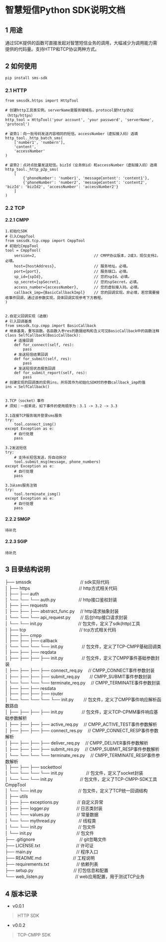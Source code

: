 # 智慧短信Python SDK说明文档

## 1 用途

通过SDK提供的函数可直接发起对智慧短信业务的调用，大幅减少为调用能力需提供的代码量。支持HTTP和TCP协议两种方式。

## 2 如何使用

    pip install sms-sdk

### 2.1 HTTP

    from smssdk.https import HttpTool
    
    # 创建http工具类实例。serverName是服务端域名，protocol是http协议（http/https）
    http_tool = HttpTool('your account', 'your password', 'serverName', 'protocol')

    # 姿势1：向一批号码发送内容相同的短信。accessNumber（虚拟接入码）选填
    http_tool._http_batch_sms(
        ['number1', 'numbern'], 
        'content',
        'accessNumber'
    )
    
    # 姿势2：点对点批量发送短信。bizId（业务侧id）和accessNumber（虚拟接入码）选填
    http_tool._http_p2p_sms(
        [
            {'phoneNumber': 'number1', 'messageContent': 'content1'},
            {'phoneNumber': 'number2', 'messageContent': 'content2', 'bizId': 'bizId2', 'accessNumber': 'accessNumber2'}
        ]
    )

### 2.2 TCP

#### 2.2.1 CMPP

    1.初始化SDK
    # 引入CmppTool
    from smssdk.tcp.cmpp import CmppTool
    # 初始化CmppTool
    tool = CmppTool(
        version=2,                          // CMPP协议版本，2或3，现仅支持2。必填。
        host={hostAddress},                 // 服务地址。必填。
        port={port},                        // 服务端口。必填。
        sp_id={spId},                       // 您的spId。必填。
        sp_secret={spSecret},               // 您的spSecret。必填。
        access_number={accessNumber},       // 您的虚拟接入码。必填。
        callback_imp={BasicCallbackImpl}    // 您的回调实现。非必填，若您需要接收事件回调，通过该参数实现，具体回调实现参考下方教程。
    )


    2.自定义回调实现（选做）
    # 引入回调基类
    from smssdk.tcp.cmpp import BasicCallback
    # 继承基类，重写函数。各函数入参res的数据结构和含义可见BasicCallback中的函数注释
    class SelfCallback(BasicCallback):
        # 连接回调
        def for_connect(self, res):
            pass
        # 发送短信结果回调
        def for_submit(self, res):
            pass
        # 发送短信状态报告回调
        def for_submit_report(self, res):
            pass
    # 创建实现的回调类的实例ins，并将其作为初始化SDK时的参数callback_imp的值
    ins = SelfCallback()


    3.TCP（socket）事件
    # 须知：一般来说，如下事件的使用顺序为：3.1 -> 3.2 -> 3.3   

    3.1连接TCP服务端并登录sms服务
    try:
        tool.connect_ismg()
    except Exception as e:
        # 自行处理
        pass
    
    3.2发送短信
    try:
        # 支持长短信发送，将自动拆分
        tool.submit_msg(message, phone_numbers)
    except Exception as e:
        # 自行处理
        pass

    3.3从sms服务注销
    try:
        tool.terminate_ismg()
    except Exception as e:
        # 自行处理
        pass

#### 2.2.2 SMGP

    待补充

#### 2.2.3 SGIP

    待补充

## 3 目录结构说明

├── smssdk &emsp;&emsp;&emsp;&emsp;&emsp;&emsp;&emsp;&emsp;&emsp;&emsp;&emsp;// sdk实际代码</br>
│ ├── https &emsp;&emsp;&emsp;&emsp;&emsp;&emsp;&emsp;&emsp;&emsp;&emsp;&emsp;// http方式相关代码<br>
│ ├── ├── auth                    </br>
│ └── └── └── auth.py &emsp;&emsp;&emsp;&emsp;&emsp;// http接口鉴权封装</br>
│ ├── ├── requests                </br>
│ ├── ├── ├── abstract_func.py &emsp;// http请求抽象封装</br>
│ └── └── └── api_request.py &emsp;&emsp;// 后台http接口请求封装</br>
│ └── └── init.py &emsp;&emsp;&emsp;&emsp;&emsp;&emsp;&emsp;&emsp;// 包文件，定义了sdk(http)工具</br>
│ ├── tcp &emsp;&emsp;&emsp;&emsp;&emsp;&emsp;&emsp;&emsp;&emsp;&emsp;&emsp;&emsp;// tcp方式相关代码<br>
│ ├── ├── cmpp                    </br>
│ ├── ├── ├── callback            </br>
│ └── └── └── └── init.py &emsp;&emsp;&emsp;&emsp;// 包文件，定义了TCP-CMPP基础回调类</br>
│ ├── ├── ├── reqdata             </br>
│ ├── ├── ├── ├── init.py &emsp;&emsp;&emsp;&emsp;// 包文件，定义了CMPP事件基础参数封装</br>
│ ├── ├── ├── ├── connect_req.py &emsp;// CMPP_CONNECT事件参数封装</br>
│ ├── ├── ├── ├── submit_req.py &emsp;&emsp;// CMPP_SUBMIT事件参数封装</br>
│ └── └── └── └── terminate_req.py &emsp;// CMPP_TERMINATE事件参数封装</br>
│ ├── ├── ├── resdata             </br>
│ ├── ├── ├── ├── router          </br>
│ └── └── └── └── └── init.py &emsp;&emsp;// 包文件，定义了CMPP事件响应解析函数路由</br>
│ ├── ├── ├── ├── init.py &emsp;&emsp;&emsp;&emsp;// 包文件，定义TCP-CPMM事件响应基础参数解析</br>
│ ├── ├── ├── ├── active_req.py &emsp;// CMPP_ACTIVE_TEST事件参数解析</br>
│ ├── ├── ├── ├── connect_res.py &emsp;// CMPP_CONNECT_RESP事件参数解析</br>
│ ├── ├── ├── ├── deliver_req.py &emsp;// CMPP_DELIVER事件参数解析</br>
│ ├── ├── ├── ├── submit_res.py &emsp;// CMPP_SUBMIT_RESP事件参数解析</br>
│ └── └── └── └── terminate_res.py &emsp;// CMPP_TERMINATE_RESP事件参数解析</br>
│ ├── ├── ├── sockettool          </br>
│ └── └── └── └── init.py &emsp;&emsp;&emsp;&emsp;&emsp;// 包文件，定义了socket封装</br>
│ └── └── └── init.py &emsp;&emsp;&emsp;&emsp;&emsp;&emsp;// 包文件，定义了TCP-CMPP-SDK工具CmppTool</br>
│ └── └── init.py &emsp;&emsp;&emsp;&emsp;&emsp;&emsp;&emsp;&emsp;// 包文件，定义了TCP统一回调结构</br>
│ ├── utils                       </br>
│ ├── ├── exceptions.py &emsp;&emsp;&emsp;&emsp;// 自定义异常</br>
│ ├── ├── logger.py &emsp;&emsp;&emsp;&emsp;&emsp;&emsp;// 日志类封装</br>
│ └── └── values.py &emsp;&emsp;&emsp;&emsp;&emsp;&emsp;// 常量数据</br>
│ └── └── mythread.py &emsp;&emsp;&emsp;&emsp;&emsp;// 线程类</br>
│ └── └── init.py &emsp;&emsp;&emsp;&emsp;&emsp;&emsp;&emsp;&emsp;// 包文件</br>
│ └── init.py &emsp;&emsp;&emsp;&emsp;&emsp;&emsp;&emsp;&emsp;&emsp;&emsp;// 包文件</br>
├── .gitignore &emsp;&emsp;&emsp;&emsp;&emsp;&emsp;&emsp;&emsp;&emsp;&emsp;// git忽略文件</br>
├── LICENSE.txt &emsp;&emsp;&emsp;&emsp;&emsp;&emsp;&emsp;&emsp;// 许可证</br>
├── main.py &emsp;&emsp;&emsp;&emsp;&emsp;&emsp;&emsp;&emsp;&emsp;&emsp;// 程序入口</br>
├── README.md &emsp;&emsp;&emsp;&emsp;&emsp;&emsp;&emsp;// 工程说明</br>
├── requirements.txt &emsp;&emsp;&emsp;&emsp;&emsp;&emsp;// 依赖列表</br>
├── setup.py &emsp;&emsp;&emsp;&emsp;&emsp;&emsp;&emsp;&emsp;&emsp;// 打包信息和配置</br>
└── web_listen.py &emsp;&emsp;&emsp;&emsp;&emsp;&emsp;&emsp;// web应用配置，用于测试TCP业务</br>

## 4 版本记录

- v0.0.1

> HTTP SDK

- v0.0.2

> TCP-CMPP SDK